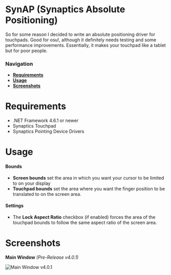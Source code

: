 # SynAP (Synaptics Absolute Positioning)
So for some reason I decided to write an absolute positioning driver for touchpads. Good for osu!, although it definitely needs testing and some performance improvements. Essentially, it makes your touchpad like a tablet but for poor people.
### Navigation
* [**Requirements**](#Requirements)
* [**Usage**](#Usage)
* [**Screenshots**](#Screenshots)
# Requirements
* .NET Framework 4.6.1 or newer
* Synaptics Touchpad
* Synaptics Pointing Device Drivers
# Usage
#### Bounds
* **Screen bounds** set the area in which you want your cursor to be limited to on your display
* **Touchpad bounds** set the area where you want the finger position to be translated to on the screen area.
#### Settings
* The **Lock Aspect Ratio** checkbox (if enabled) forces the area of the touchpad bounds to follow the same aspect ratio of the screen area.
# Screenshots
**Main Window** *(Pre-Release v4.0.1)*

![Main Window v4.0.1](https://i.imgur.com/xjCS4gl.png)